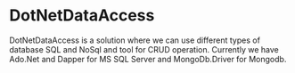 # DotNetDataAccess
DotNetDataAccess is a solution where we can use different types of database SQL and NoSql and tool for CRUD operation.
Currently we have Ado.Net and Dapper for MS SQL Server and MongoDb.Driver for Mongodb.
